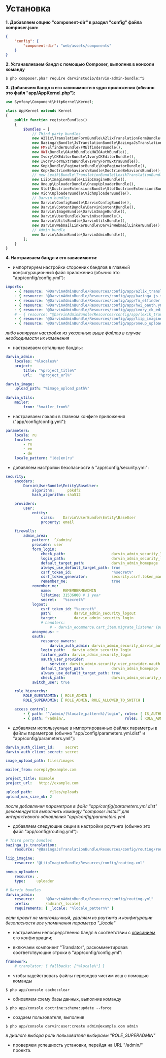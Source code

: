 Установка
=========

**1. Добавляем опцию "component-dir" в раздел "config" файла composer.json:**

```json
{
    "config": {
        "component-dir": "web/assets/components"
    }
}
```

**2. Устанавливаем бандл с помощью Composer, выполнив в консоли команду**

```shell
$ php composer.phar require darvinstudio/darvin-admin-bundle:^5
```

**3. Добавляем бандл и его зависимости в ядро приложения (обычно это файл "app/AppKernel.php"):**

```php
use Symfony\Component\HttpKernel\Kernel;

class AppKernel extends Kernel
{
    public function registerBundles()
    {
        $bundles = [
            // Third party bundles
            new A2lix\TranslationFormBundle\A2lixTranslationFormBundle(),
            new Bazinga\Bundle\JsTranslationBundle\BazingaJsTranslationBundle(),
            new FM\ElfinderBundle\FMElfinderBundle(),
            new HWI\Bundle\OAuthBundle\HWIOAuthBundle(),
            new Ivory\CKEditorBundle\IvoryCKEditorBundle(),
            new Ivory\FormExtraBundle\IvoryFormExtraBundle(),
            new Knp\Bundle\PaginatorBundle\KnpPaginatorBundle(),
            new Knp\DoctrineBehaviors\Bundle\DoctrineBehaviorsBundle(),
            // new Lexik\Bundle\TranslationBundle\LexikTranslationBundle(), (раскомментировать при использовании "lexik/translation-bundle")
            new Liip\ImagineBundle\LiipImagineBundle(),
            new Oneup\UploaderBundle\OneupUploaderBundle(),
            new Stof\DoctrineExtensionsBundle\StofDoctrineExtensionsBundle(),
            new Vich\UploaderBundle\VichUploaderBundle(),
            // Darvin bundles
            new Darvin\ConfigBundle\DarvinConfigBundle(),
            new Darvin\ContentBundle\DarvinContentBundle(),
            new Darvin\ImageBundle\DarvinImageBundle(),
            new Darvin\UserBundle\DarvinUserBundle(),
            new Darvin\UtilsBundle\DarvinUtilsBundle(),
            new Darvin\WebmailLinkerBundle\DarvinWebmailLinkerBundle(),
            // Admin bundle
            new Darvin\AdminBundle\DarvinAdminBundle(),
        ];
    }
}
```

**4. Настраиваем бандл и его зависимости:**

- импортируем настройки сторонних бандлов в главный конфигурационный файл приложения (обычно это "app/config/config.yml"):

```yaml
imports:
    - { resource: "@DarvinAdminBundle/Resources/config/app/a2lix_translation_form.yml" }
    - { resource: "@DarvinAdminBundle/Resources/config/app/bazinga_js_translation.yml" }
    - { resource: "@DarvinAdminBundle/Resources/config/app/fm_elfinder.yml" }
    - { resource: "@DarvinAdminBundle/Resources/config/app/hwi_oauth.yml" }
    - { resource: "@DarvinAdminBundle/Resources/config/app/ivory_ck_editor.yml" }
    # - { resource: "@DarvinAdminBundle/Resources/config/app/lexik_translation.yml" } (раскомментировать при использовании "lexik/translation-bundle")
    - { resource: "@DarvinAdminBundle/Resources/config/app/liip_imagine.yml" }
    - { resource: "@DarvinAdminBundle/Resources/config/app/oneup_uploader.yml" }
```

*либо копируем настройки из указанных выше файлов в случае необходимости их изменения*

- настраиваем остальные бандлы:

```yaml
darvin_admin:
    locales: "%locales%"
    project:
        title: "%project_title%"
        url:   "%project_url%"

darvin_image:
    upload_path: "%image_upload_path%"
    
darvin_utils:
    mailer:
        from: "%mailer_from%"
```

- настраиваем локали в главном конфиге приложения ("app/config/config.yml"):

```yaml
parameters:
    locale: ru
    locales:
        - ru
        - en
        - de
    locale_pattern: "|de|en|ru"
```

- добавляем настройки безопасности в "app/config/security.yml":

```yaml
security:
    encoders:
        Darvin\UserBundle\Entity\BaseUser:
            algorithm:      pbkdf2
            hash_algorithm: sha512

    providers:
        user:
            entity:
                class:    Darvin\UserBundle\Entity\BaseUser
                property: email

    firewalls:
        admin_area:
            pattern:  ^/admin/
            provider: user
            form_login:
                check_path:                     darvin_admin_security_login_check
                login_path:                     darvin_admin_security_login
                default_target_path:            darvin_admin_homepage
                always_use_default_target_path: true
                csrf_token_id:                  "%secret%"
                csrf_token_generator:           security.csrf.token_manager
                remember_me:                    true
            remember_me:
                name:     REMEMBERMEADMIN
                lifetime: 31536000 # 1 year
                secret:   "%secret%"
            logout:
                csrf_token_id: "%secret%"
                path:          darvin_admin_security_logout
                target:        darvin_admin_security_login
                # handlers:
                    # - darvin_ecommerce.cart_item.migrate_listener (раскомментировать при использовании "darvinstudio/darvin-ecommerce-bundle")
            anonymous: ~
            oauth:
                resource_owners:
                    darvin_auth_admin: darvin_admin_security_darvin_auth_login_check
                login_path:   darvin_admin_security_login
                failure_path: darvin_admin_security_login
                oauth_user_provider:
                    service: darvin_admin.security.user_provider.oauth
                default_target_path:            darvin_admin_homepage
                always_use_default_target_path: true
                check_path:                     darvin_admin_security_darvin_auth_login_check
            switch_user: true

    role_hierarchy:
        ROLE_GUESTADMIN: [ ROLE_ADMIN ]
        ROLE_SUPERADMIN: [ ROLE_ADMIN, ROLE_ALLOWED_TO_SWITCH ]

    access_control:
        - { path: "^/admin/(%locale_pattern%)/login", roles: [ IS_AUTHENTICATED_ANONYMOUSLY ] }
        - { path: ^/admin/,                           roles: [ ROLE_ADMIN ] }
```

- добавляем используемые в импортированных файлах параметры в файлы параметров (обычно "app/config/parameters.yml.dist"
 и "app/config/parameters.yml"):
 
```yaml
darvin_auth_client_id:     secret
darvin_auth_client_secret: secret

image_upload_path: files/images

mailer_from: noreply@example.com

project_title: Example
project_url:   http://example.com

upload_path:        files/uploads
upload_max_size_mb: 2
```

*после добавления параметров в файл "app/config/parameters.yml.dist" рекомендуется выполнить команду "composer install"
 для интерактивного обновления "app/config/parameters.yml*

- добавляем следующие сеции в настройки роутинга (обычно это файл "app/config/routing.yml"):

```yaml
# Third party bundles
bazinga_js_translation:
    resource: "@BazingaJsTranslationBundle/Resources/config/routing/routing.yml"

liip_imagine:
    resource: "@LiipImagineBundle/Resources/config/routing.xml"

oneup_uploader:
    resource: .
    type:     uploader

# Darvin bundles
darvin_admin:
    resource:     "@DarvinAdminBundle/Resources/config/routing.yml"
    prefix:       /admin/{_locale}
    requirements: { _locale: "%locale_pattern%" }
```

*если проект не многоязычный, удаляем из роутинга и конфигурации безопасности все упоминания параметра "_locale"*

- настраиваем непосредственно бандл в соответствии с [описанием](reference/configuration.md) его конфигурации;

- включаем компонент "Translator", раскомментировав соответствующие строки в "app/config/config.yml":

```yaml
framework:
    # translator: { fallbacks: ["%locale%"] }
```

- чтобы задействовать файлы переводов чистим кэш с помощью команды

```shell
$ php app/console cache:clear
```

- обновляем схему базы данных, выполнив команду

```shell
$ php app/console doctrine:schema:update --force
```

- создаем пользователя, выполнив

```shell
$ php app/console darvin:user:create admin@example.com admin
```

*в диалоге выбора роли пользователя выбираем "ROLE_SUPERADMIN"*

- проверяем успешность установки, перейдя на URL "/admin/" проекта.
